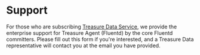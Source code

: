 # Support

For those who are subscribing <a href="http://www.fluentd.org/treasuredata">Treasure Data Service</a>, we provide the enterprise support for Treasure Agent (Fluentd) by the core Fluentd committers. Please fill out this form if you're interested, and a Treasure Data representative will contact you at the email you have provided. 

<script src="//app-ab04.marketo.com/js/forms2/js/forms2.js"></script>
<form id="mktoForm_1046"></form>
<script>MktoForms2.loadForm("//app-ab04.marketo.com", "714-XIJ-402", 1046);</script>
